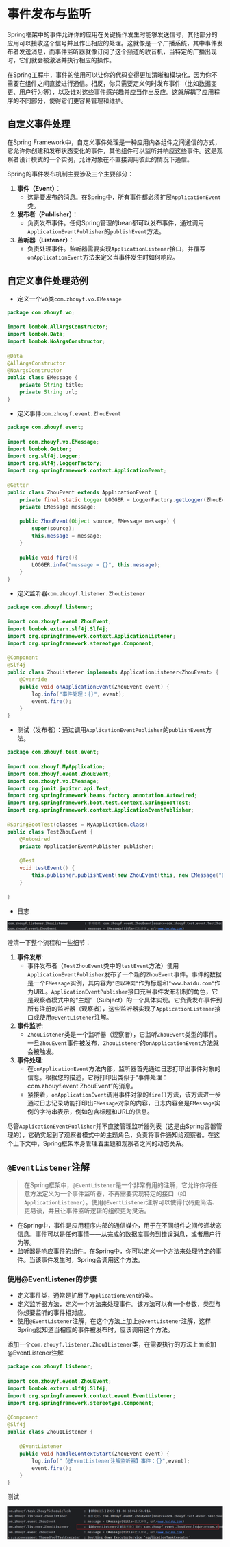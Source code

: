 # 事件发布与监听

Spring框架中的事件允许你的应用在关键操作发生时能够发送信号，其他部分的应用可以接收这个信号并且作出相应的处理。这就像是一个广播系统，其中事件发布者发送消息，而事件监听器就像订阅了这个频道的收音机，当特定的广播出现时，它们就会被激活并执行相应的操作。

在Spring工程中，事件的使用可以让你的代码变得更加清晰和模块化，因为你不需要在组件之间直接进行通信。相反，你只需要定义何时发布事件（比如数据变更、用户行为等），以及谁对这些事件感兴趣并应当作出反应。这就解耦了应用程序的不同部分，使得它们更容易管理和维护。

## 自定义事件处理

在Spring Framework中，自定义事件处理是一种应用内各组件之间通信的方式，它允许你创建和发布状态变化的事件，其他组件可以监听并响应这些事件。这是观察者设计模式的一个实例，允许对象在不直接调用彼此的情况下通信。

Spring的事件发布机制主要涉及三个主要部分：

1. **事件（Event）**：
   - 这是要发布的消息。在Spring中，所有事件都必须扩展`ApplicationEvent`类。
2. **发布者（Publisher）**：
   - 负责发布事件。任何Spring管理的bean都可以发布事件，通过调用`ApplicationEventPublisher`的`publishEvent`方法。
3. **监听器（Listener）**：
   - 负责处理事件。监听器需要实现`ApplicationListener`接口，并覆写`onApplicationEvent`方法来定义当事件发生时如何响应。

## 自定义事件处理范例

- 定义一个vo类`com.zhouyf.vo.EMessage`

```java
package com.zhouyf.vo;

import lombok.AllArgsConstructor;
import lombok.Data;
import lombok.NoArgsConstructor;

@Data
@AllArgsConstructor
@NoArgsConstructor
public class EMessage {
    private String title;
    private String url;
}
```

- 定义事件`com.zhouyf.event.ZhouEvent`

```java
package com.zhouyf.event;

import com.zhouyf.vo.EMessage;
import lombok.Getter;
import org.slf4j.Logger;
import org.slf4j.LoggerFactory;
import org.springframework.context.ApplicationEvent;

@Getter
public class ZhouEvent extends ApplicationEvent {
    private final static Logger LOGGER = LoggerFactory.getLogger(ZhouEvent.class);
    private EMessage message;

    public ZhouEvent(Object source, EMessage message) {
        super(source);
        this.message = message;
    }

    public void fire(){
        LOGGER.info("message = {}", this.message);
    }
}
```

- 定义监听器`com.zhouyf.listener.ZhouListener`

```java
package com.zhouyf.listener;

import com.zhouyf.event.ZhouEvent;
import lombok.extern.slf4j.Slf4j;
import org.springframework.context.ApplicationListener;
import org.springframework.stereotype.Component;

@Component
@Slf4j
public class ZhouListener implements ApplicationListener<ZhouEvent> {
    @Override
    public void onApplicationEvent(ZhouEvent event) {
        log.info("事件处理：{}", event);
        event.fire();
    }
}
```

- 测试（发布者）：通过调用`ApplicationEventPublisher`的`publishEvent`方法。

```java
package com.zhouyf.test.event;

import com.zhouyf.MyApplication;
import com.zhouyf.event.ZhouEvent;
import com.zhouyf.vo.EMessage;
import org.junit.jupiter.api.Test;
import org.springframework.beans.factory.annotation.Autowired;
import org.springframework.boot.test.context.SpringBootTest;
import org.springframework.context.ApplicationEventPublisher;

@SpringBootTest(classes = MyApplication.class)
public class TestZhouEvent {
    @Autowired
    private ApplicationEventPublisher publisher;

    @Test
    void testEvent() {
        this.publisher.publishEvent(new ZhouEvent(this, new EMessage("巴以冲突", "www.baidu.com")));
    }

}
```

- 日志

![image-20231108154712405](assets/image-20231108154712405.png)

澄清一下整个流程和一些细节：

1. **事件发布**:
   - 事件发布者（`TestZhouEvent`类中的`testEvent`方法）使用`ApplicationEventPublisher`发布了一个新的`ZhouEvent`事件。事件的数据是一个`EMessage`实例，其内容为`"巴以冲突"`作为标题和`"www.baidu.com"`作为URL。`ApplicationEventPublisher`接口充当事件发布机制的角色，它是观察者模式中的“主题”（Subject）的一个具体实现。它负责发布事件到所有注册的监听器（观察者），这些监听器实现了`ApplicationListener`接口或使用`@EventListener`注解。  
2. **事件监听**:
   - `ZhouListener`类是一个监听器（观察者），它监听`ZhouEvent`类型的事件。一旦`ZhouEvent`事件被发布，`ZhouListener`的`onApplicationEvent`方法就会被触发。
3. **事件处理**:
   - 在`onApplicationEvent`方法内部，监听器首先通过日志打印出事件对象的信息。根据您的描述，它将打印出类似于“事件处理：com.zhouyf.event.ZhouEvent”的消息。
   - 紧接着，`onApplicationEvent`调用事件对象的`fire()`方法，该方法进一步通过日志记录功能打印出`EMessage`对象的内容，日志内容会是`EMessage`实例的字符串表示，例如包含标题和URL的信息。

尽管`ApplicationEventPublisher`并不直接管理监听器列表（这是由Spring容器管理的），它确实起到了观察者模式中的主题角色，负责将事件通知给观察者。在这个上下文中，Spring框架本身管理着主题和观察者之间的动态关系。

## `@EventListener`注解

> 在Spring框架中，`@EventListener`是一个非常有用的注解，它允许你将任意方法定义为一个事件监听器，不再需要实现特定的接口（如`ApplicationListener`）。使用`@EventListener`注解可以使得代码更简洁、更易读，并且让事件监听逻辑的组织更为灵活。

- 在Spring中，事件是应用程序内部的通信媒介，用于在不同组件之间传递状态信息。事件可以是任何事情——从完成的数据库事务到错误消息，或者用户行为等。
- 监听器是响应事件的组件。在Spring中，你可以定义一个方法来处理特定的事件。当该事件发生时，Spring会调用这个方法。

### 使用@EventListener的步骤

- 定义事件类，通常是扩展了`ApplicationEvent`的类。
- 定义监听器方法，定义一个方法来处理事件。该方法可以有一个参数，类型与你想要监听的事件相对应。
- 使用`@EventListener`注解，在这个方法上加上`@EventListener`注解，这样Spring就知道当相应的事件被发布时，应该调用这个方法。

添加一个`com.zhouyf.listener.Zhou1Listener`类，在需要执行的方法上面添加@EventListener注解

```java
package com.zhouyf.listener;

import com.zhouyf.event.ZhouEvent;
import lombok.extern.slf4j.Slf4j;
import org.springframework.context.event.EventListener;
import org.springframework.stereotype.Component;

@Component
@Slf4j
public class Zhou1Listener {

    @EventListener
    public void handleContextStart(ZhouEvent event) {
        log.info("【@EventListener注解监听器】事件：{}",event);
        event.fire();
    }
}
```

测试

![image-20231108184612999](assets/image-20231108184612999.png)